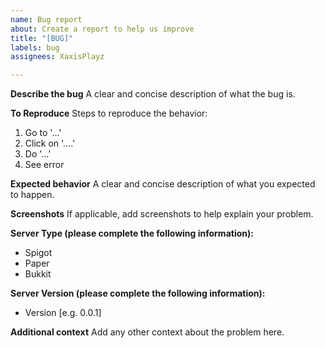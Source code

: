 ```yaml
---
name: Bug report
about: Create a report to help us improve
title: "[BUG]"
labels: bug
assignees: XaxisPlayz

---
```


**Describe the bug**
A clear and concise description of what the bug is.

**To Reproduce**
Steps to reproduce the behavior:
1. Go to '...'
2. Click on '....'
3. Do '...'
4. See error

**Expected behavior**
A clear and concise description of what you expected to happen.

**Screenshots**
If applicable, add screenshots to help explain your problem.

**Server Type (please complete the following information):**
 - Spigot
 - Paper
 - Bukkit

**Server Version (please complete the following information):**
 - Version [e.g. 0.0.1]

**Additional context**
Add any other context about the problem here.

